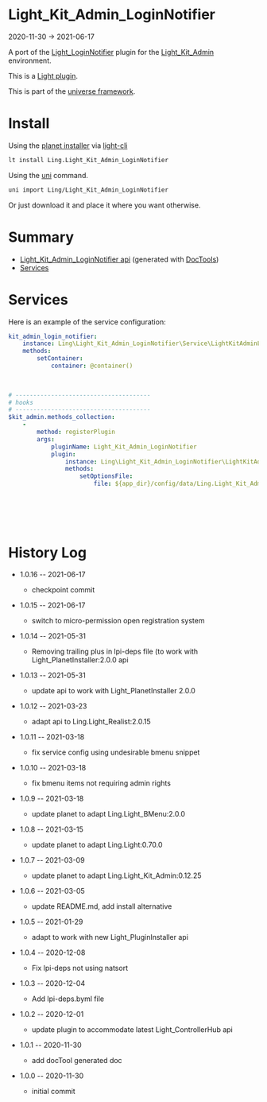 Light_Kit_Admin_LoginNotifier
===========
2020-11-30 -> 2021-06-17



A port of the [Light_LoginNotifier](https://github.com/lingtalfi/Light_LoginNotifier) plugin for the [Light_Kit_Admin](https://github.com/lingtalfi/Light_Kit_Admin) environment.


This is a [Light plugin](https://github.com/lingtalfi/Light/blob/master/doc/pages/plugin.md).

This is part of the [universe framework](https://github.com/karayabin/universe-snapshot).


Install
==========
Using the [planet installer](https://github.com/lingtalfi/Light_PlanetInstaller) via [light-cli](https://github.com/lingtalfi/Light_Cli)
```bash
lt install Ling.Light_Kit_Admin_LoginNotifier
```

Using the [uni](https://github.com/lingtalfi/universe-naive-importer) command.
```bash
uni import Ling/Light_Kit_Admin_LoginNotifier
```

Or just download it and place it where you want otherwise.






Summary
===========
- [Light_Kit_Admin_LoginNotifier api](https://github.com/lingtalfi/Light_Kit_Admin_LoginNotifier/blob/master/doc/api/Ling/Light_Kit_Admin_LoginNotifier.md) (generated with [DocTools](https://github.com/lingtalfi/DocTools))
- [Services](#services)






Services
=========


Here is an example of the service configuration:

```yaml
kit_admin_login_notifier: 
    instance: Ling\Light_Kit_Admin_LoginNotifier\Service\LightKitAdminLoginNotifierService
    methods: 
        setContainer: 
            container: @container()
        
    

# --------------------------------------
# hooks
# --------------------------------------
$kit_admin.methods_collection: 
    - 
        method: registerPlugin
        args: 
            pluginName: Light_Kit_Admin_LoginNotifier
            plugin: 
                instance: Ling\Light_Kit_Admin_LoginNotifier\LightKitAdminPlugin\Generated\LightKitAdminLoginNotifierLkaPlugin
                methods: 
                    setOptionsFile: 
                        file: ${app_dir}/config/data/Ling.Light_Kit_Admin_LoginNotifier/Ling.Light_Kit_Admin/lka-options.generated.byml
                    
                
            
        
    

```



History Log
=============

- 1.0.16 -- 2021-06-17

    - checkpoint commit
  
- 1.0.15 -- 2021-06-17

    - switch to micro-permission open registration system
  
- 1.0.14 -- 2021-05-31

    - Removing trailing plus in lpi-deps file (to work with Light_PlanetInstaller:2.0.0 api

- 1.0.13 -- 2021-05-31

    - update api to work with Light_PlanetInstaller 2.0.0
  
- 1.0.12 -- 2021-03-23

    - adapt api to Ling.Light_Realist:2.0.15
  
- 1.0.11 -- 2021-03-18

    - fix service config using undesirable bmenu snippet
  
- 1.0.10 -- 2021-03-18

    - fix bmenu items not requiring admin rights
  
- 1.0.9 -- 2021-03-18

    - update planet to adapt Ling.Light_BMenu:2.0.0
  
- 1.0.8 -- 2021-03-15

    - update planet to adapt Ling.Light:0.70.0

- 1.0.7 -- 2021-03-09

    - update planet to adapt Ling.Light_Kit_Admin:0.12.25
  
- 1.0.6 -- 2021-03-05

    - update README.md, add install alternative

- 1.0.5 -- 2021-01-29

    - adapt to work with new Light_PluginInstaller api
  
- 1.0.4 -- 2020-12-08

    - Fix lpi-deps not using natsort

- 1.0.3 -- 2020-12-04

    - Add lpi-deps.byml file

- 1.0.2 -- 2020-12-01

    - update plugin to accommodate latest Light_ControllerHub api
    
- 1.0.1 -- 2020-11-30

    - add docTool generated doc
    
- 1.0.0 -- 2020-11-30

    - initial commit